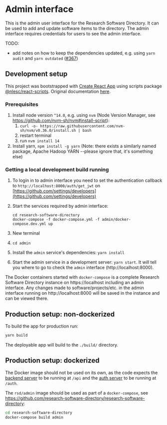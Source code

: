 # Admin interface

This is the admin user interface for the Research Software Directory. It can be used to add and update software items to
the directory. The admin interface requires credentials for users to see the admin interface.

TODO:

- add notes on how to keep the dependencies updated, e.g. using `yarn audit` and `yarn outdated` ([#367](https://github.com/research-software-directory/research-software-directory/issues/367))

## Development setup

This project was bootstrapped with [Create React App](https://github.com/facebookincubator/create-react-app) using
scripts package [@nlesc/react-scripts](https://github.com/NLeSC/create-react-app). Original documentation
[here](https://github.com/NLeSC/create-react-app/blob/master/packages/react-scripts/template/README.md).

### Prerequisites

1.  Install node version `^14.0`, e.g. using `nvm` (Node Version Manager, see https://github.com/nvm-sh/nvm#install-script):
    1.  `curl -o- https://raw.githubusercontent.com/nvm-sh/nvm/v0.36.0/install.sh | bash`
    1.  restart terminal
    1.  run `nvm install 14`
1.  Install yarn, `npm install -g yarn` (Note: there exists a similarly named package, Apache Hadoop YARN --please ignore
    that, it's something else)

### Getting a local development build running

1.  To login in to admin interface you need to set the authentication callback to `http://localhost:8000/auth/get_jwt` on [https://github.com/settings/developers](https://github.com/settings/developers)
1.  Start the services required by admin interface:

    ```shell
    cd research-software-directory
    docker-compose -f docker-compose.yml -f admin/docker-compose.dev.yml up
    ```

1.  New terminal
1.  `cd admin`
1.  Install the `admin` service's dependencies: `yarn install`
1.  Start the admin service in a development server: `yarn start`. It will tell you where to go to check the `admin`
    interface (http://localhost:8000).

The Docker containers started with `docker-compose` is a complete Research Software Directory instance on https://localhost including an admin interface. Any changes made to software/projects/etc. in the admin interface running on http://localhost:8000 will be saved in the instance and can be viewed there.

## Production setup: non-dockerized

To build the app for production run:

```bash
yarn build
```

The deployable app will build to the `./build/` directory.

## Production setup: dockerized

The Docker image should not be used on its own, as the code expects the [backend server](/backend) to be running at
`/api` and the [auth server](/auth-github) to be running at `/auth`.

The `rsd/admin` image should be used as part of a `docker-compose`, see
https://github.com/research-software-directory/research-software-directory:

```bash
cd research-software-directory
docker-compose build admin
```
